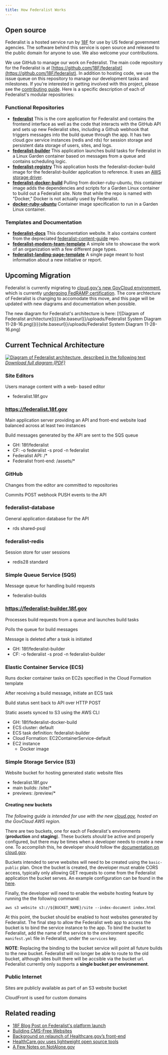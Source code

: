```yaml
---
title: How Federalist Works
---
```


## Open source

Federalist is a hosted service run by [18F](https://18f.gsa.gov/) for use by US federal government agencies. The software behind this service is open source and released to the public domain for anyone to use. We also welcome your contributions.

We use GitHub to manage our work on Federalist. The main code repository for the Federalist is at [https://github.com/18F/federalist](https://github.com/18F/federalist). In addition to hosting code, we use the issue queue on this repository to manage our development tasks and milestones. If you're interested in getting involved with this project, please see the [contributing guide](https://github.com/18F/federalist/blob/master/CONTRIBUTING.md). Here is a specific description of each of Federalist's modular repositories:

### Functional Repositories

- **[federalist](https://github.com/18F/federalist)** This is the core application for Federalist and contains the frontend interface as well as the code that interacts with the GitHub API and sets up new Federalist sites, including a Github webhook that triggers messages into the build queue through the app. It has two cloud.gov service instances (redis and rds) for session storage and persistent data storage of users, sites, and logs.
- **[federalist-builder](https://github.com/18F/federalist-builder)** This application launches build tasks for Federalist in a Linux Garden container based on messages from a queue and contains scheduling logic.
- **[federalist-registry](https://github.com/18F/federalist-registry)** This application hosts the federalist-docker-build image for the federalist-builder application to reference. It uses an [AWS storage driver](https://docs.docker.com/registry/storage-drivers/s3/).
- **[federalist-docker-build](https://github.com/18F/federalist-docker-build)** Pulling from docker-ruby-ubuntu, this container image adds the dependencies and scripts for a Garden Linux container to build out a Federalist site. Note that while the repo is named with "Docker," Docker is not actually used by Federalist.
- **[docker-ruby-ubuntu](https://github.com/18F/docker-ruby-ubuntu)** Container image specification to run in a Garden Linux container.

### Templates and Documentation

- **[federalist-docs](https://github.com/18F/federalist-docs)** This documentation website. It also contains content from the depreciated [federalist-content-guide](https://github.com/18F/federalist-content-guide) repo.
- **[federalist-modern-team-template](https://github.com/18F/federalist-modern-team-template)** A simple site to showcase the work of an organization with a few different page types.
- **[federalist-landing-page-template](https://github.com/18F/federalist-landing-page-template)** A single page meant to host information about a new initiative or report.

## Upcoming Migration

Federalist is currently migrating to [cloud.gov's new GovCloud environment](https://landing.apps.cloud.gov/docs/apps/govcloud/), which is currently [undergoing FedRAMP certification](https://marketplace.fedramp.gov/index.html#/product/18f-cloudgov). The core archtecture of Federalist is changing to accomodate this move, and this page will be updated with new diagrams and documentation when possible.

The new diagram for Federalist's architecture is here: [![Diagram of Federalist architecture]({{site.baseurl}}/uploads/Federalist System Diagram 11-28-16.png)]({{site.baseurl}}/uploads/Federalist System Diagram 11-28-16.png)


## Current Technical Architecture

[![Diagram of Federalist architecture, described in the following text]({{site.baseurl}}/uploads/federalist-architecture-small.png)]({{site.baseurl}}/uploads/federalist-system-architecture.pdf)
*[Download full diagram (PDF)]({{site.baseurl}}/uploads/federalist-system-architecture.pdf)*

### Site Editors

Users manage content with a web- based editor

- federalist.18f.gov


### https://federalist.18f.gov

Main application server providing an API and front-end website load balanced across at least two instances

Build messages generated by the API are sent to the SQS queue

- GH: 18f/federalist
- CF: -o federalist -s prod -n federalist
- Federalist API: /*
- Federalist front-end: /assets/*


###  GitHub

Changes from the editor are committed to repositories

Commits POST webhook PUSH events to the API

### federalist-database

General application database for the API

- rds shared-psql


### federalist-redis

Session store for user sessions

- redis28 standard


### Simple Queue Service (SQS)

Message queue for handling build requests

- federalist-builds


### https://federalist-builder.18f.gov

Processes build requests from a queue and launches build tasks

Polls the queue for build messages

Message is deleted after a task is initiated

- GH: 18f/federalist-builder
- CF: -o federalist -s prod -n federalist-builder


### Elastic Container Service (ECS)

Runs docker container tasks on EC2s specified in the Cloud Formation template

After receiving a build message, initiate an ECS task

Build status sent back to API over HTTP POST

Static assets synced to S3 using the AWS CLI

- GH: 18f/federalist-docker-build
- ECS cluster: default
- ECS task definition: federalist-builder
- Cloud Formation: EC2ContainerService-default
- EC2 instance
  - Docker image


### Simple Storage Service (S3)

Website bucket for hosting generated static website files

- federalist.18f.gov
- main builds: /site/*
- previews: /preview/*

#### Creating new buckets
*The following guide is intended for use with the new [cloud.gov](https://cloud.gov), hosted on the GovCloud AWS region.*

There are two buckets, one for each of Federalist's environments (**production** and **staging**).
These buckets *should* be active and properly configured, but there may be times when a developer needs to create a new one. To accomplish this, he developer should follow the [documentation on cloud.gov](https://cloud.gov/docs/apps/s3/#add-s3-to-an-application).


Buckets intended to serve websites will need to be created using the `basic-public` plan. Once the bucket is created, the developer must enable CORS access, typically only allowing GET requests to come from the Federalist application the bucket serves.
An example configuration can be found in the [here](https://cloud.gov/docs/apps/s3/#allowing-access-from-other-applications).

Finally, the developer will need to enable the website hosting feature by running the the following command:

`aws s3 website s3://${BUCKET_NAME}/site --index-document index.html`

At this point, the bucket should be enabled to host websites generated by Federalist. The final step to allow the Federalist web app to access the bucket is to bind the service instance to the app. To bind the bucket to Federalist, add the name of the service to the environment specific `manifest.yml` file in Federalist, under the `services` key.

**NOTE**: Replacing the binding to the bucket service will point all future builds to the new bucket. Federalist will no longer be able to route to the old bucket, although sites built there will be accsible via the bucket url. Federalist currently only supports a **single bucket per environement**.

### Public Internet

Sites are publicly available as part of an S3 website bucket

CloudFront is used for custom domains


## Related reading

- [18F Blog Post on Federalist's platform launch](https://18f.gsa.gov/2015/09/15/federalist-platform-launch/)
- [Building CMS-Free Websites](https://developmentseed.org/blog/2012/07/27/build-cms-free-websites/)
- [Background on relaunch of Healthcare.gov’s front-end](http://www.theatlantic.com/technology/archive/2013/06/healthcaregov-code-developed-by-the-people-and-for-the-people-released-back-to-the-people/277295/)
- [HealthCare.gov uses lightweight open source tools](https://www.digitalgov.gov/2013/05/07/the-new-healthcare-gov-uses-a-lightweight-open-source-tool/)
- [A Few Notes on NotAlone.gov](https://18f.gsa.gov/2014/05/09/a-few-notes-on-notalone-gov/)
